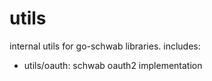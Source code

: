 # utils

internal utils for go-schwab libraries. includes:

- utils/oauth: schwab oauth2 implementation

